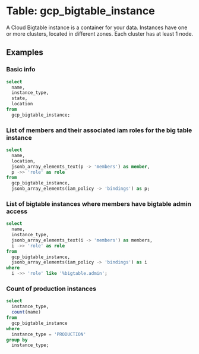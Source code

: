 # Table: gcp_bigtable_instance

A Cloud Bigtable instance is a container for your data. Instances have one or more clusters, located in different zones. Each cluster has at least 1 node.

## Examples

### Basic info

```sql
select
  name,
  instance_type,
  state,
  location
from
  gcp_bigtable_instance;
```

### List of members and their associated iam roles for the big table instance

```sql
select
  name,
  location,
  jsonb_array_elements_text(p -> 'members') as member,
  p ->> 'role' as role
from
  gcp_bigtable_instance,
  jsonb_array_elements(iam_policy -> 'bindings') as p;
```

### List of bigtable instances where members have bigtable admin access

```sql
select
  name,
  instance_type,
  jsonb_array_elements_text(i -> 'members') as members,
  i ->> 'role' as role
from
  gcp_bigtable_instance,
  jsonb_array_elements(iam_policy -> 'bindings') as i
where
  i ->> 'role' like '%bigtable.admin';
```

### Count of production instances

```sql
select
  instance_type,
  count(name)
from
  gcp_bigtable_instance
where
  instance_type = 'PRODUCTION'
group by
  instance_type;
```
